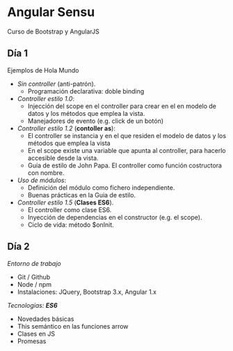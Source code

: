 # Angular Sensu #

Curso de Bootstrap y AngularJS

## Día 1 ##

Ejemplos de Hola Mundo

- *Sin controller* (anti-patrón).
  - Programación declarativa: doble binding
- *Controller estilo 1.0*:
  - Injección del scope en el controller para crear en el en modelo de datos y los métodos que emplea la vista.
  - Manejadores de evento (e.g. click de un botón)
- *Controller estilo 1.2* (**contoller as**):
  - El controller se instancia y en el que residen el modelo de datos y los métodos que emplea la vista
  - En el scope existe una variable que apunta al controller, para hacerlo accesible desde la vista. 
  - Guía de estilo de John Papa. El controller como función costructora con nombre.
- *Uso de módulos*:
  - Definición del módulo como fichero independiente.
  - Buenas prácticas en la Guia de estilo.
- *Controller estilo 1.5* (**Clases ES6**).
  - El controller como clase ES6. 
  - Inyección de dependencias en el constructor (e.g. el scope).
  - Ciclo de vida: método $onInit.

## Día 2 ##

*Entorno de trabajo*

- Git / Github
- Node / npm
- Instalaciones: JQuery, Bootstrap 3.x, Angular 1.x

*Tecnologías: **ES6***

- Novedades básicas
- This semántico en las funciones arrow
- Clases en JS
- Promesas
